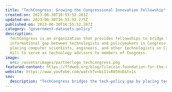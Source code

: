 ```yaml
---
title: "TechCongress: Growing the Congressional Innovation Fellowship"
created-on: 2023-06-30T16:55:52.261Z
updated-on: 2023-06-30T16:55:52.275Z
published-on: 2023-06-30T16:55:52.287Z
category: "government-datasets-policy"
description:
  TechCongress is an organization that provides fellowships to bridge the
  informational gap between technologists and policymakers in Congress by
  placing computer scientists, engineers, and other technologists on Capitol
  Hill to serve as technology advisors to members of Congress.
image:
  src: /assets/images/partnerlogo_techcongress.png
featured-content: https://ffdweb.org/blog/filecoin-foundation-for-the-decentralized-web-and-techcongress-will-work-together-to-place-more-technologists-on-capitol-hill/
website: https://www.youtube.com/watch?v=biI1sR859xE&t=1s
seo:
  description: "TechCongress bridges the tech-policy gap by placing technologists as advisors to Congress, helping legislators make informed decisions on technology policy issues."
---
```

